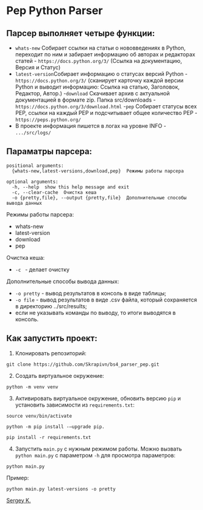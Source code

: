 # Pep Python Parser

## Парсер выполняет четыре функции:

- ```whats-new``` Собирает ссылки на статьи о нововведениях в Python, переходит по ним и забирает информацию об авторах и редакторах статей - ```https://docs.python.org/3/``` (Cсылка на документацию, Версия и Статус)
- ```latest-version```Собирает информацию о статусах версий Python - ```https://docs.python.org/3/``` (сканирует карточку каждой версии Python и выводит информацию: Ссылка на статью, Заголовок, Редактор, Автор.)
-```download``` Скачивает архив с актуальной документацией в формате zip. Папка src/downloads - ```https://docs.python.org/3/download.html```
-```pep``` Собирает статусы всех PEP, ссылки на каждый PEP и подсчитывает общее количество PEP - ```https://peps.python.org/```
- В проекте информация пишется в логах на уровне INFO - ```.../src/logs/```

## Параматры парсера:
```
positional arguments:
  {whats-new,latest-versions,download,pep}  Режимы работы парсера

optional arguments:
  -h, --help  show this help message and exit
  -c, --clear-cache  Очистка кеша
  -o {pretty,file}, --output {pretty,file}  Дополнительные способы вывода данных
```
Режимы работы парсера:
- whats-new
- latest-version
- download
- pep

Очистка кеша:
- ```-с ``` - делает очистку 

Дополнительные способы вывода данных:
- ```-o pretty``` - вывод результатов в консоль в виде таблицы;
- ```-o file``` - вывод результатов в виде .csv файла, который сохраняется в директорию ../src/results;
- если не указывать команды по выводу, то итоги выводятся в консоль.

## Как запустить проект:
1. Клонировать репозиторий:
```
git clone https://github.com/Skrapivn/bs4_parser_pep.git
```

2. Создать виртуальное окружение:
```
python -m venv venv
```

3. Активировать виртуальное окружение, обновить версию ```pip``` и установить зависимости из ```requirements.txt```:
```
source venv/bin/activate
```
```
python -m pip install -–upgrade pip.
```
```
pip install -r requirements.txt
```

4. Запустить ```main.py``` с нужным режимом работы. Можно вызвать ```python main.py``` с параметром ```-h``` для просмотра параметров:
```
python main.py
```
Пример:
```
python main.py latest-versions -o pretty
```
[Sergey K.](https://github.com/skrapivn/)
